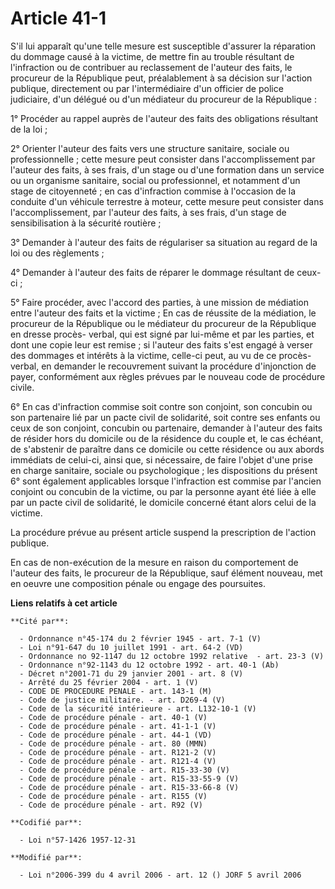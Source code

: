 # Article 41-1

S'il lui apparaît qu'une telle mesure est susceptible d'assurer la réparation du dommage causé à la victime, de mettre fin au
trouble résultant de l'infraction ou de contribuer au reclassement de l'auteur des faits, le procureur de la République peut,
préalablement à sa décision sur l'action publique, directement ou par l'intermédiaire d'un officier de police judiciaire,
d'un délégué ou d'un médiateur du procureur de la République :

1° Procéder au rappel auprès de l'auteur des faits des obligations résultant de la loi ;

2° Orienter l'auteur des faits vers une structure sanitaire, sociale ou professionnelle ; cette mesure peut consister dans
l'accomplissement par l'auteur des faits, à ses frais, d'un stage ou d'une formation dans un service ou un organisme
sanitaire, social ou professionnel, et notamment d'un stage de citoyenneté ; en cas d'infraction commise à l'occasion de la
conduite d'un véhicule terrestre à moteur, cette mesure peut consister dans l'accomplissement, par l'auteur des faits, à ses
frais, d'un stage de sensibilisation à la sécurité routière ;

3° Demander à l'auteur des faits de régulariser sa situation au regard de la loi ou des règlements ;

4° Demander à l'auteur des faits de réparer le dommage résultant de ceux-ci ;

5° Faire procéder, avec l'accord des parties, à une mission de médiation entre l'auteur des faits et la victime ; En cas de
réussite de la médiation, le procureur de la République ou le médiateur du procureur de la République en dresse procès-
verbal, qui est signé par lui-même et par les parties, et dont une copie leur est remise ; si l'auteur des faits s'est engagé
à verser des dommages et intérêts à la victime, celle-ci peut, au vu de ce procès-verbal, en demander le recouvrement suivant
la procédure d'injonction de payer, conformément aux règles prévues par le nouveau code de procédure civile.

6° En cas d'infraction commise soit contre son conjoint, son concubin ou son partenaire lié par un pacte civil de solidarité,
soit contre ses enfants ou ceux de son conjoint, concubin ou partenaire, demander à l'auteur des faits de résider hors du
domicile ou de la résidence du couple et, le cas échéant, de s'abstenir de paraître dans ce domicile ou cette résidence ou
aux abords immédiats de celui-ci, ainsi que, si nécessaire, de faire l'objet d'une prise en charge sanitaire, sociale ou
psychologique ; les dispositions du présent 6° sont également applicables lorsque l'infraction est commise par l'ancien
conjoint ou concubin de la victime, ou par la personne ayant été liée à elle par un pacte civil de solidarité, le domicile
concerné étant alors celui de la victime.

La procédure prévue au présent article suspend la prescription de l'action publique. 

En cas de non-exécution de la mesure en raison du comportement de l'auteur des faits, le procureur de la République, sauf
élément nouveau, met en oeuvre une composition pénale ou engage des poursuites.

**Liens relatifs à cet article**

	**Cité par**:

	  - Ordonnance n°45-174 du 2 février 1945 - art. 7-1 (V)
	  - Loi n°91-647 du 10 juillet 1991 - art. 64-2 (VD)
	  - Ordonnance no 92-1147 du 12 octobre 1992 relative  - art. 23-3 (V)
	  - Ordonnance n°92-1143 du 12 octobre 1992 - art. 40-1 (Ab)
	  - Décret n°2001-71 du 29 janvier 2001 - art. 8 (V)
	  - Arrêté du 25 février 2004 - art. 1 (V)
	  - CODE DE PROCEDURE PENALE - art. 143-1 (M)
	  - Code de justice militaire. - art. D269-4 (V)
	  - Code de la sécurité intérieure - art. L132-10-1 (V)
	  - Code de procédure pénale - art. 40-1 (V)
	  - Code de procédure pénale - art. 41-1-1 (V)
	  - Code de procédure pénale - art. 44-1 (VD)
	  - Code de procédure pénale - art. 80 (MMN)
	  - Code de procédure pénale - art. R121-2 (V)
	  - Code de procédure pénale - art. R121-4 (V)
	  - Code de procédure pénale - art. R15-33-30 (V)
	  - Code de procédure pénale - art. R15-33-55-9 (V)
	  - Code de procédure pénale - art. R15-33-66-8 (V)
	  - Code de procédure pénale - art. R155 (V)
	  - Code de procédure pénale - art. R92 (V)

	**Codifié par**:

	  - Loi n°57-1426 1957-12-31

	**Modifié par**:

	  - Loi n°2006-399 du 4 avril 2006 - art. 12 () JORF 5 avril 2006
